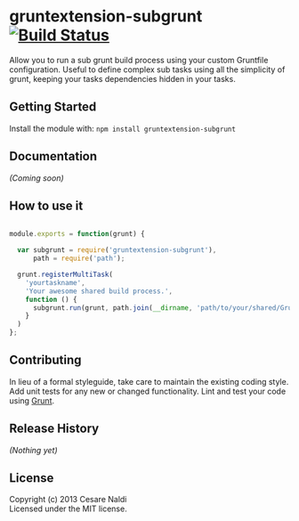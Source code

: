# gruntextension-subgrunt [![Build Status](https://secure.travis-ci.org/cesarenaldi/gruntextension-subgrunt.png?branch=master)](http://travis-ci.org/cesarenaldi/gruntextension-subgrunt)

Allow you to run a sub grunt build process using your custom Gruntfile configuration. Useful to define complex sub tasks using all the simplicity of grunt, keeping your tasks dependencies hidden in your tasks.

## Getting Started
Install the module with: `npm install gruntextension-subgrunt`

## Documentation
_(Coming soon)_

## How to use it
```javascript

module.exports = function(grunt) {

  var subgrunt = require('gruntextension-subgrunt'),
      path = require('path');

  grunt.registerMultiTask(
    'yourtaskname', 
    'Your awesome shared build process.',
    function () {
      subgrunt.run(grunt, path.join(__dirname, 'path/to/your/shared/Gruntfile.js'));
    }
  )
};
```

## Contributing
In lieu of a formal styleguide, take care to maintain the existing coding style. Add unit tests for any new or changed functionality. Lint and test your code using [Grunt](http://gruntjs.com/).

## Release History
_(Nothing yet)_

## License
Copyright (c) 2013 Cesare Naldi  
Licensed under the MIT license.
